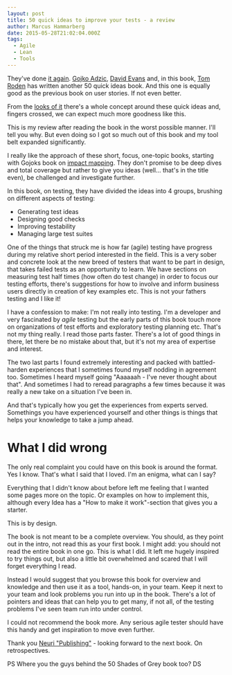 ```yaml
---
layout: post
title: 50 quick ideas to improve your tests - a review
author: Marcus Hammarberg
date: 2015-05-28T21:02:04.000Z
tags:
  - Agile
  - Lean
  - Tools
---
```


They've done [it again](/2014/12/-quick-ideas-on-user-stories.html). [Gojko Adzic](http://gojko.net), [David Evans](https://twitter.com/davidevans66) and, in this book, [Tom Roden](https://twitter.com/TommRoden) has written another 50 quick ideas book. And this one is equally good as the previous book on user stories. If not even better.

From the [looks of it](http://www.50quickideas.com/) there's a whole concept around these quick ideas and, fingers crossed, we can expect much more goodness like this.

This is my review after reading the book in the worst possible manner. I'll tell you why. But even doing so I got so much out of this book and my tool belt expanded significantly.

<!-- excerpt-end -->

I really like the approach of these short, focus, one-topic books, starting with Gojoks book on [impact mapping](http://www.impactmapping.org). They don't promise to be deep dives and total coverage but rather to give you ideas (well... that's in the title even), be challenged and investigate further.

In this book, on testing, they have divided the ideas into 4 groups, brushing on different aspects of testing:

* Generating test ideas
* Designing good checks
* Improving testability
* Managing large test suites

One of the things that struck me is how far (agile) testing have progress during my relative short period interested in the field. This is a very sober and concrete look at the new breed of testers that want to be part in design, that takes failed tests as an opportunity to learn. We have sections on measuring test half times (how often do test change) in order to focus our testing efforts, there's suggestions for how to involve and inform business users directly in creation of key examples etc. This is not your fathers testing and I like it!

I have a confession to make: I'm not really into testing. I'm a developer and very fascinated by *agile* testing but the early parts of this book touch more on organizations of test efforts and exploratory testing planning etc. That's not my thing really. I read those parts faster. There's a lot of good things in there, let there be no mistake about that, but it's not my area of expertise and interest.

The two last parts I found extremely interesting and packed with battled-harden experiences that I sometimes found myself nodding in agreement too. Sometimes I heard myself going "Aaaaaah - I've never thought about that". And sometimes I had to reread paragraphs a few times because it was really a new take on a situation I've been in.

And that's typically how you get the experiences from experts served. Somethings you have experienced yourself and other things is things that helps your knowledge to take a jump ahead.

# What I did wrong
The only real complaint you could have on this book is around the format. Yes I know. That's what I said that I loved. I'm an enigma, what can I say?

Everything that I didn't know about before left me feeling that I wanted some pages more on the topic. Or examples on how to implement this, although every Idea has a "How to make it work"-section that gives you a starter.

This is by design.

The book is not meant to be a complete overview. You should, as they point out in the intro, not read this as your first book.
I might add: you should not read the entire book in one go. This is what I did. It left me hugely inspired to try things out, but also a little bit overwhelmed and scared that I will forget everything I read.

Instead I would suggest that you browse this book for overview and knowledge and then use it as a tool, hands-on, in your team. Keep it next to your team and look problems you run into up in the book. There's a lot of pointers and ideas that can help you to get many, if not all, of the testing problems I've seen team run into under control.

I could not recommend the book more. Any serious agile tester should have this handy and get inspiration to move even further.

Thank you [Neuri "Publishing"](http://neuri.co.uk/) - looking forward to the next book. On retrospectives.

PS
Where you the guys behind the 50 Shades of Grey book too?
DS